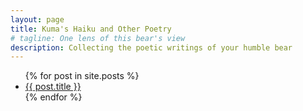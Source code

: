 ```yaml
---
layout: page
title: Kuma's Haiku and Other Poetry
# tagline: One lens of this bear's view
description: Collecting the poetic writings of your humble bear
---
```


<ul>
  {% for post in site.posts %}
    <li>
      <a href="/{{ post.url }}">{{ post.title }}</a>
    </li>
  {% endfor %}
</ul>


